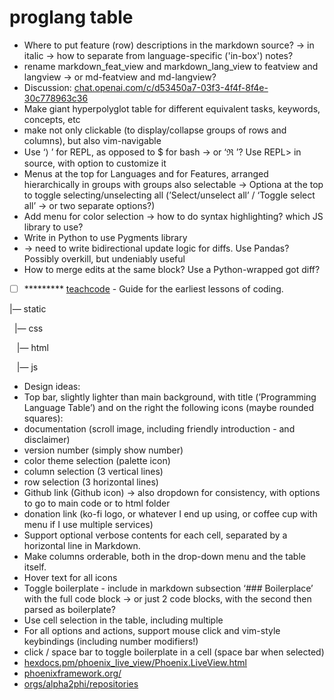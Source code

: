 # proglang table

* Where to put feature (row) descriptions in the markdown source? -> in italic -> how to separate from language-specific ('in-box') notes?
* rename markdown_feat_view and markdown_lang_view to featview and langview -> or md-featview and md-langview?
* Discussion: [chat.openai.com/c/d53450a7-03f3-4f4f-8f4e-30c778963c36](https://chat.openai.com/c/d53450a7-03f3-4f4f-8f4e-30c778963c36)
* Make giant hyperpolyglot table for different equivalent tasks, keywords, concepts, etc
* make not only clickable (to display/collapse groups of rows and columns), but also vim-navigable
* Use ‘⟩ ’ for REPL, as opposed to $ for bash → or ‘ℜ ’? Use REPL> in source, with option to customize it
* Menus at the top for Languages and for Features, arranged hierarchically in groups with groups also selectable → Optiona at the top to toggle selecting/unselecting all (’Select/unselect all’ / ‘Toggle select all’ → or two separate options?)
* Add menu for color selection → how to do syntax highlighting? which JS library to use?
* Write in Python to use Pygments library
* → need to write bidirectional update logic for diffs. Use Pandas? Possibly overkill, but undeniably useful
* How to merge edits at the same block? Use a Python-wrapped got diff?
* [ ] \*\*\*\*\*\*\*\*\* [teachcode](https://github.com/madlabsinc/teachcode) - Guide for the earliest lessons of coding.

|— static

  |— css

   |— html

   |— js
* Design ideas:
* Top bar, slightly lighter than main background, with title (’Programming Language Table’) and on the right the following icons (maybe rounded squares):
*   documentation (scroll image, including friendly introduction - and disclaimer)
*   version number (simply show number)
*   color theme selection (palette icon)
*   column selection (3 vertical lines)
*   row selection (3 horizontal lines)
*   Github link (Github icon) → also dropdown for consistency, with options to go to main code or to html folder
*   donation link (ko-fi logo, or whatever I end up using, or coffee cup with menu if I use multiple services)
* Support optional verbose contents for each cell, separated by a horizontal line in Markdown.
* Make columns orderable, both in the drop-down menu and the table itself.
* Hover text for all icons
* Toggle boilerplate - include in markdown subsection ‘### Boilerplace’ with the full code block → or just 2 code blocks, with the second then parsed as boilerplate?
* Use cell selection in the table, including multiple
* For all options and actions, support mouse click and vim-style keybindings (including number modifiers!)
*   click / space bar to toggle boilerplate in a cell (space bar when selected)
* [hexdocs.pm/phoenix_live_view/Phoenix.LiveView.html](https://hexdocs.pm/phoenix_live_view/Phoenix.LiveView.html)
* [phoenixframework.org/](https://www.phoenixframework.org/)
* [orgs/alpha2phi/repositories](https://github.com/orgs/alpha2phi/repositories)
